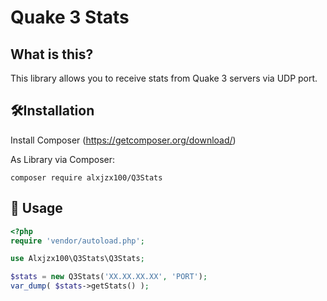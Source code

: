 Quake 3 Stats
======
What is this?
-------------

This library allows you to receive stats from Quake 3 servers via UDP port.

🛠Installation
------------
Install Composer (https://getcomposer.org/download/)

As Library via Composer:

    composer require alxjzx100/Q3Stats

🔌 Usage
------------
````php
<?php
require 'vendor/autoload.php';

use Alxjzx100\Q3Stats\Q3Stats;

$stats = new Q3Stats('XX.XX.XX.XX', 'PORT');
var_dump( $stats->getStats() );
````